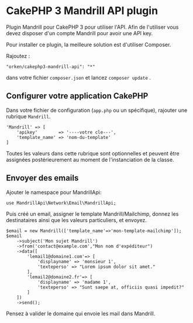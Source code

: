 # CakePHP 3 Mandrill API plugin

Plugin Mandrill pour CakePHP 3 pour utiliser l'API.
Afin de l'utiliser vous devez disposer d'un compte Mandrill pour avoir une API key.

Pour installer ce plugin, la meilleure solution est d'utiliser Composer.

Rajoutez :

    "orken/cakephp3-mandrill-api": "*"

dans votre fichier `composer.json`
et lancez `composer update` .

## Configurer votre application CakePHP ##

Dans votre fichier de configuration (`app.php` ou un spécifique), rajouter une rubrique `Mandrill`.

    'Mandrill' => [
		'apikey'		=> '----votre cle---',
		'template_name'	=> 'nom-du-template'
    ]

Toutes les valeurs dans cette rubrique sont optionnelles et peuvent être assignées postérieurement au moment de l'instanciation de la classe.

## Envoyer des emails ##

Ajouter le namespace pour MandrillApi:

	use MandrillApi\Network\Email\MandrillApi;

Puis créé un email, assigner le template Mandrill/Mailchimp, donnez les destinataires ainsi que les valeurs particuliers, et envoyez.

	$email = new Mandrill(['template_name'=>'mon-template-mailchimp']);
    $email
        ->subject('Mon sujet Mandrill')
        ->from('contact@example.com',"Mon nom d'expéditeur")
        ->data([
        	'lemail1@domaine1.com'=> [
        		'displayname' => 'monsieur 1',
        		'texteperso' => "Lorem ipsum dolor sit amet."
        	],
        	'lemail2@domaine2.fr'=> [
        		'displayname' => 'madame 1',
        		'texteperso' => "Sunt saepe at, officiis quasi impedit?"
        	]
        ])
        ->send();

Pensez à valider le domaine qui envoie les mail dans Mandrill.